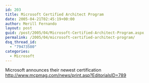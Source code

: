 ```yaml
---
id: 203
title: Microsoft Certified Architect Program
date: 2005-04-21T02:45:19+00:00
author: Merill Fernando
layout: post
guid: /post/2005/04/Microsoft-Certified-Architect-Program.aspx
permalink: /2005/04/microsoft-certified-architect-program/
dsq_thread_id:
  - "79473580"
categories:
  - Microsoft
---
```

Microsoft announces their newest certification <a href="http://www.mcpmag.com/news/print.asp?EditorialsID=789">http://www.mcpmag.com/news/print.asp?EditorialsID=789</a>